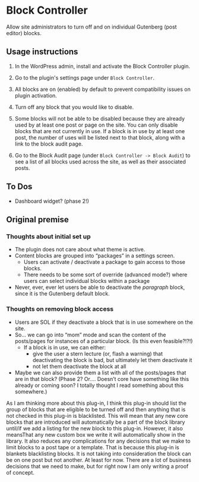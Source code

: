 # Block Controller

Allow site administrators to turn off and on individual Gutenberg (post editor) blocks.

## Usage instructions

1. In the WordPress admin, install and activate the Block Controller plugin.

2. Go to the plugin's settings page under `Block Controller`.

3. All blocks are on (enabled) by default to prevent compatibility issues on plugin activation.

4. Turn off any block that you would like to disable.

5. Some blocks will not be able to be disabled because they are already used by at least one post or page on the site. You can only disable blocks that are not currently in use. If a block is in use by at least one post, the number of uses will be listed next to that block, along with a link to the block audit page.

6. Go to the Block Audit page (under `Block Controller -> Block Audit`) to see a list of all blocks used across the site, as well as their associated posts.

## To Dos

* Dashboard widget? (phase 2!)

## Original premise

### Thoughts about initial set up
* The plugin does not care about what theme is active.
* Content blocks are grouped into “packages” in a settings screen.
	* Users can activate / deactivate a package to gain access to those blocks.
	* There needs to be some sort of override (advanced mode?) where users can select individual blocks within a package
* Never, ever, ever let users be able to deactivate the *paragraph* block, since it is the Gutenberg default block.

### Thoughts on removing block access
* Users are SOL if they deactivate a block that is in use somewhere on the site.
* So… we can go into “mom” mode and scan the content of the posts/pages for instances of a particular block. (Is this even feasible?!?!)
	* If a block is in use, we can either:
		* give the user a stern lecture (or, flash a warning) that deactivating the block is bad, but ultimately let them deactivate it
		* not let them deactivate the block at all
* Maybe we can also provide them a list with all of the posts/pages that are in that block? (Phase 2? Or…. Doesn’t core have something like this already or coming soon? I totally thought I read something about this somewhere.)

As I am thinking more about this plug-in, I think this plug-in should list the group of blocks that are eligible to be turned off and then anything that is not checked in this plug-in is blacklisted. This will mean that any new core blocks that are introduced will automatically be a part of the block library until/if we add a listing for the new block to this plug-in. However, it also meansThat any new custom box we write it will automatically show in the library. It also reduces any complications for any decisions that we make to limit blocks to a post tape or a template. That is because this plug-in is blankets blacklisting blocks. It is not taking into consideration the block can be on one post but not another. At least for now. There are a lot of business decisions that we need to make, but for right now I am only writing a proof of concept.
